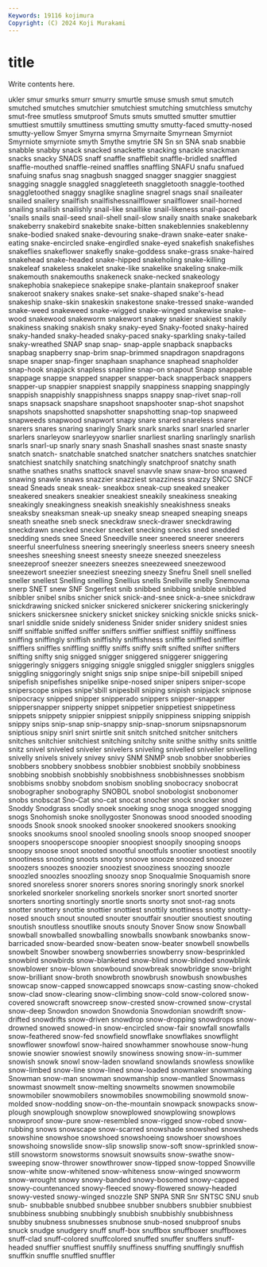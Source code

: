 ```yaml
---
Keywords: 19116 kojimura
Copyright: (C) 2024 Koji Murakami
---
```


# title

Write contents here.



ukler smur smurks smurr smurry smurtle smuse smush
smut smutch smutched smutches smutchier smutchiest smutching smutchless smutchy smut-free
smutless smutproof Smuts smuts smutted smutter smuttier smuttiest smuttily smuttiness
smutting smutty smutty-faced smutty-nosed smutty-yellow Smyer Smyrna smyrna Smyrnaite Smyrnean
Smyrniot Smyrniote smyrniote smyth Smythe smytrie SN Sn sn SNA
snab snabbie snabble snabby snack snacked snackette snacking snackle snackman
snacks snacky SNADS snaff snaffle snafflebit snaffle-bridled snaffled snaffle-mouthed snaffle-reined
snaffles snaffling SNAFU snafu snafued snafuing snafus snag snagbush snagged
snagger snaggier snaggiest snagging snaggle snaggled snaggleteeth snaggletooth snaggle-toothed snaggletoothed
snaggy snaglike snagline snagrel snags snail snaileater snailed snailery snailfish
snailfishessnailflower snailflower snail-horned snailing snailish snailishly snail-like snaillike snail-likeness snail-paced
'snails snails snail-seed snail-shell snail-slow snaily snaith snake snakebark snakeberry
snakebird snakebite snake-bitten snakeblennies snakeblenny snake-bodied snaked snake-devouring snake-drawn snake-eater
snake-eating snake-encircled snake-engirdled snake-eyed snakefish snakefishes snakeflies snakeflower snakefly snake-goddess
snake-grass snake-haired snakehead snake-headed snake-hipped snakeholing snake-killing snakeleaf snakeless snakelet
snake-like snakelike snakeling snake-milk snakemouth snakemouths snakeneck snake-necked snakeology snakephobia
snakepiece snakepipe snake-plantain snakeproof snaker snakeroot snakery snakes snake-set snake-shaped
snake's-head snakeship snake-skin snakeskin snakestone snake-tressed snake-wanded snake-weed snakeweed snake-wigged
snake-winged snakewise snake-wood snakewood snakeworm snakewort snakey snakier snakiest snakily
snakiness snaking snakish snaky snaky-eyed Snaky-footed snaky-haired snaky-handed snaky-headed snaky-paced
snaky-sparkling snaky-tailed snaky-wreathed SNAP snap snap- snap-apple snapback snapbacks snapbag
snapberry snap-brim snap-brimmed snapdragon snapdragons snape snaper snap-finger snaphaan snaphance
snaphead snapholder snap-hook snapjack snapless snapline snap-on snapout Snapp snappable
snappage snappe snapped snapper snapper-back snapperback snappers snapper-up snappier snappiest
snappily snappiness snapping snappingly snappish snappishly snappishness snapps snappy snap-rivet
snap-roll snaps snapsack snapshare snapshoot snapshooter snap-shot snapshot snapshots snapshotted
snapshotter snapshotting snap-top snapweed snapweeds snapwood snapwort snapy snare snared
snareless snarer snarers snares snaring snaringly Snark snark snarks snarl
snarled snarler snarlers snarleyow snarleyyow snarlier snarliest snarling snarlingly snarlish
snarls snarl-up snarly snary snash Snashall snashes snast snaste snasty
snatch snatch- snatchable snatched snatcher snatchers snatches snatchier snatchiest snatchily
snatching snatchingly snatchproof snatchy snath snathe snathes snaths snattock snavel
snavvle snaw snaw-broo snawed snawing snawle snaws snazzier snazziest snazziness
snazzy SNCC SNCF snead Sneads sneak sneak- sneakbox sneak-cup sneaked
sneaker sneakered sneakers sneakier sneakiest sneakily sneakiness sneaking sneakingly sneakingness
sneakish sneakishly sneakishness sneaks sneaksby sneaksman sneak-up sneaky sneap sneaped
sneaping sneaps sneath sneathe sneb sneck sneckdraw sneck-drawer sneckdrawing sneckdrawn
snecked snecker snecket snecking snecks sned snedded snedding sneds snee
Sneed Sneedville sneer sneered sneerer sneerers sneerful sneerfulness sneering sneeringly
sneerless sneers sneery sneesh sneeshes sneeshing sneest sneesty sneeze sneezed
sneezeless sneezeproof sneezer sneezers sneezes sneezeweed sneezewood sneezewort sneezier sneeziest
sneezing sneezy Snefru Snell snell snelled sneller snellest Snelling snelling
Snellius snells Snellville snelly Snemovna snerp SNET snew SNF Sngerfest
snib snibbed snibbing snibble snibbled snibbler snibel snibs snicher snick
snick-and-snee snick-a-snee snickdraw snickdrawing snicked snicker snickered snickerer snickering snickeringly
snickers snickersnee snickery snicket snickey snicking snickle snicks snick-snarl sniddle
snide snidely snideness Snider snider snidery snidest snies sniff sniffable
sniffed sniffer sniffers sniffier sniffiest sniffily sniffiness sniffing sniffingly sniffish
sniffishly sniffishness sniffle sniffled sniffler snifflers sniffles sniffling sniffly sniffs
sniffy snift snifted snifter snifters snifting snifty snig snigged snigger
sniggered sniggerer sniggering sniggeringly sniggers snigging sniggle sniggled sniggler snigglers
sniggles sniggling sniggoringly snight snigs snip snipe snipe-bill snipebill sniped
snipefish snipefishes snipelike snipe-nosed sniper snipers sniper-scope sniperscope snipes snipe'sbill
snipesbill sniping snipish snipjack snipnose snipocracy snipped snipper snipperado snippers
snipper-snapper snippersnapper snipperty snippet snippetier snippetiest snippetiness snippets snippety snippier
snippiest snippily snippiness snipping snippish snippy snips snip-snap snip-snappy snip-snap-snorum
snipsnapsnorum sniptious snipy snirl snirt snirtle snit snitch snitched snitcher
snitchers snitches snitchier snitchiest snitching snitchy snite snithe snithy snits
snittle snitz snivel sniveled sniveler snivelers sniveling snivelled sniveller snivelling
snivelly snivels snively snivey snivy SNM SNMP snob snobber snobberies
snobbers snobbery snobbess snobbier snobbiest snobbily snobbiness snobbing snobbish snobbishly
snobbishness snobbishnesses snobbism snobbisms snobby snobdom snobism snobling snobocracy snobocrat
snobographer snobography SNOBOL snobol snobologist snobonomer snobs snobscat Sno-Cat sno-cat
snocat snocher snock snocker snod Snoddy Snodgrass snodly snoek snoeking
snog snoga snogged snogging snogs Snohomish snoke snollygoster Snonowas snood
snooded snooding snoods Snook snook snooked snooker snookered snookers snooking
snooks snookums snool snooled snooling snools snoop snooped snooper snoopers
snooperscope snoopier snoopiest snoopily snooping snoops snoopy snoose snoot snooted
snootful snootfuls snootier snootiest snootily snootiness snooting snoots snooty snoove
snooze snoozed snoozer snoozers snoozes snoozier snooziest snooziness snoozing snoozle
snoozled snoozles snoozling snoozy snop Snoqualmie Snoquamish snore snored snoreless
snorer snorers snores snoring snoringly snork snorkel snorkeled snorkeler snorkeling
snorkels snorker snort snorted snorter snorters snorting snortingly snortle snorts
snorty snot snot-rag snots snotter snottery snottie snottier snottiest snottily
snottiness snotty snotty-nosed snouch snout snouted snouter snoutfair snoutier snoutiest
snouting snoutish snoutless snoutlike snouts snouty Snover Snow snow Snowball
snowball snowballed snowballing snowballs snowbank snowbanks snow-barricaded snow-bearded snow-beaten snow-beater
snowbell snowbells snowbelt Snowber snowberg snowberries snowberry snow-besprinkled snowbird snowbirds
snow-blanketed snow-blind snow-blinded snowblink snowblower snow-blown snowbound snowbreak snowbridge snow-bright
snow-brilliant snow-broth snowbroth snowbrush snowbush snowbushes snowcap snow-capped snowcapped snowcaps
snow-casting snow-choked snow-clad snow-clearing snow-climbing snow-cold snow-colored snow-covered snowcraft snowcreep
snow-crested snow-crowned snow-crystal snow-deep Snowdon snowdon Snowdonia Snowdonian snowdrift snow-drifted
snowdrifts snow-driven snowdrop snow-dropping snowdrops snow-drowned snowed snowed-in snow-encircled snow-fair
snowfall snowfalls snow-feathered snow-fed snowfield snowflake snowflakes snowflight snowflower snowfowl
snow-haired snowhammer snowhouse snow-hung snowie snowier snowiest snowily snowiness snowing
snow-in-summer snowish snowk snowl snow-laden snowland snowlands snowless snowlike snow-limbed
snow-line snow-lined snow-loaded snowmaker snowmaking Snowman snow-man snowman snowmanship snow-mantled
Snowmass snowmast snowmelt snow-melting snowmelts snowmen snowmobile snowmobiler snowmobilers snowmobiles
snowmobiling snowmold snow-molded snow-nodding snow-on-the-mountain snowpack snowpacks snow-plough snowplough snowplow
snowplowed snowplowing snowplows snowproof snow-pure snow-resembled snow-rigged snow-robed snow-rubbing snows
snowscape snow-scarred snowshade snowshed snowsheds snowshine snowshoe snowshoed snowshoeing snowshoer
snowshoes snowshoing snowslide snow-slip snowslip snow-soft snow-sprinkled snow-still snowstorm snowstorms
snowsuit snowsuits snow-swathe snow-sweeping snow-thrower snowthrower snow-tipped snow-topped Snowville snow-white
snow-whitened snow-whiteness snow-winged snowworm snow-wrought snowy snowy-banded snowy-bosomed snowy-capped snowy-countenanced
snowy-fleeced snowy-flowered snowy-headed snowy-vested snowy-winged snozzle SNP SNPA SNR Snr
SNTSC SNU snub snub- snubbable snubbed snubbee snubber snubbers snubbier
snubbiest snubbiness snubbing snubbingly snubbish snubbishly snubbishness snubby snubness snubnesses
snubnose snub-nosed snubproof snubs snuck snudge snudgery snuff snuff-box snuffbox
snuffboxer snuffboxes snuff-clad snuff-colored snuffcolored snuffed snuffer snuffers snuff-headed snuffier
snuffiest snuffily snuffiness snuffing snuffingly snuffish snuffkin snuffle snuffled snuffler
